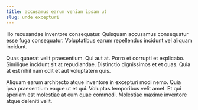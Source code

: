 ```yaml
---
title: accusamus earum veniam ipsam ut
slug: unde excepturi
---
```


Illo recusandae inventore consequatur. Quisquam accusamus consequatur esse fuga consequatur. Voluptatibus earum repellendus incidunt vel aliquam incidunt.

Quas quaerat velit praesentium. Qui aut at. Porro et corrupti et explicabo. Similique incidunt sit at repudiandae. Distinctio dignissimos et et quas. Quia at est nihil nam odit et aut voluptatem quis.

Aliquam earum architecto atque inventore in excepturi modi nemo. Quia ipsa praesentium eaque ut et qui. Voluptas temporibus velit amet. Et qui aperiam est molestiae at eum quae commodi. Molestiae maxime inventore atque deleniti velit.
